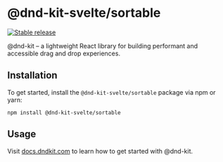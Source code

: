# @dnd-kit-svelte/sortable

[![Stable release](https://img.shields.io/npm/v/@dnd-kit-svelte/sortable.svg)](https://npm.im/@dnd-kit-svelte/sortable)

@dnd-kit – a lightweight React library for building performant and accessible drag and drop experiences.

## Installation

To get started, install the `@dnd-kit-svelte/sortable` package via npm or yarn:

```
npm install @dnd-kit-svelte/sortable
```

## Usage

Visit [docs.dndkit.com](https://docs.dndkit.com) to learn how to get started with @dnd-kit.
